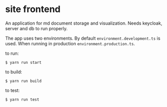 # site frontend

An application for md document storage and visualization. Needs keycloak, server and db to run properly.

The app uses two environments. By default `environment.development.ts` is used. When running in production `environment.production.ts`.

to run:

    $ yarn run start

to build:

    $ yarn run build

to test:

    $ yarn run test
